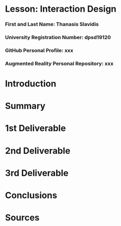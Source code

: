 # Lesson: Interaction Design

### First and Last Name: Thanasis Slavidis
### University Registration Number: dpsd19120
### GitHub Personal Profile: xxx
### Augmented Reality Personal Repository: xxx

# Introduction

# Summary


# 1st Deliverable


# 2nd Deliverable


# 3rd Deliverable 


# Conclusions


# Sources
